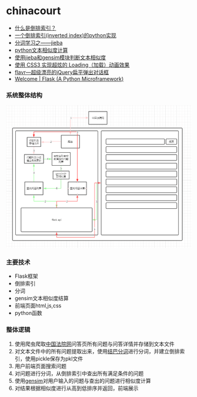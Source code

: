 # chinacourt
- [什么是倒排索引？](https://blog.csdn.net/zsd_31/article/details/79979818)
- [一个倒排索引(inverted index)的python实现](https://blog.csdn.net/u011604052/article/details/50620780)
- [分词学习之——jieba](https://blog.csdn.net/weixin_42343616/article/details/81565750)
- [python文本相似度计算](https://www.jianshu.com/p/edf666d3995f)
- [使用jieba和gensim模块判断文本相似度](https://www.jianshu.com/p/cb978743f4d4)
- [使用 CSS3 实现超炫的 Loading（加载）动画效果](https://www.cnblogs.com/lhb25/p/loading-spinners-animated-with-css3.html)
- [flavr—超级漂亮的jQuery扁平弹出对话框](http://www.jq22.com/jquery-info2933)
- [Welcome | Flask (A Python Microframework)](http://flask.pocoo.org/)

### 系统整体结构
![系统结构图](imgs/系统结构图.png)

### 主要技术
- Flask框架
- 倒排索引
- 分词
- gensim文本相似度结算
- 前端页面html,js,css
- python函数

### 整体逻辑
1. 使用爬虫爬取[中国法院网](https://www.chinacourt.org)问答页所有问题与问答详情并存储到文本文件
2. 对文本文件中的所有问题提取出来，使用[结巴分词](https://github.com/fxsjy/jieba)进行分词，并建立倒排索引，使用pickle保存为pkl文件
3. 用户前端页面搜索问题
4. 对问题进行分词，从倒排索引中查出所有满足条件的问题
5. 使用[gensim](https://pypi.org/project/gensim/)对用户输入的问题与查出的问题进行相似度计算
6. 对结果根据相似度进行从高到低排序并返回，前端展示
